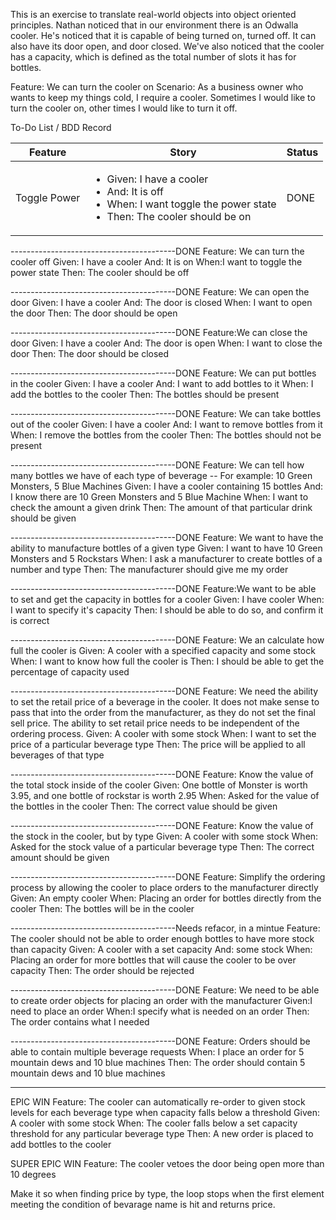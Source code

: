 This is an exercise to translate real-world objects into object oriented principles. 
Nathan noticed that in our environment there is an Odwalla cooler. 
He's noticed that it is capable of being turned on, turned off.
It can also have its door open, and door closed.
We've also noticed that the cooler has a capacity, which is defined as the total 
number of slots it has for bottles.


Feature: We can turn the cooler on
Scenario:
As a business owner who wants to keep my things cold, I require a cooler.
Sometimes I would like to turn the cooler on, other times I would like to turn it off.

To-Do List / BDD Record
<table>
	<thead>
		<tr>
		  <th>Feature</th>
		  <th>Story</th>
		  <th>Status</th>
		</tr>
	</thead>
	<tbody>
		<td>Toggle Power</td>
		<td>
		  <ul>
		     <li> Given: I have a cooler </li>
		     <li> And: It is off </li>
		     <li> When: I want toggle the power state </li>
		     <li> Then: The cooler should be on </li>
		</td>
		<td>DONE</td>
	</tbody>
	<tfoot>
	</tfoot>
</table>

-----------------------------------------DONE
Feature: We can turn the cooler off
Given: I have a cooler
And: It is on
When:I want to toggle the power state
Then: The cooler should be off

-----------------------------------------DONE
Feature: We can open the door
Given: I have a cooler
And: The door is closed
When: I want to open the door
Then: The door should be open

-----------------------------------------DONE
Feature:We can close the door
Given: I have a cooler
And: The door is open
When: I want to close the door
Then: The door should be closed

-----------------------------------------DONE
Feature: We can put bottles in the cooler
Given: I have a cooler
And: I want to add bottles to it
When: I add the bottles to the cooler
Then: The bottles should be present

-----------------------------------------DONE
Feature: We can take bottles out of the cooler
Given: I have a cooler
And: I want to remove bottles from it
When: I remove the bottles from the cooler
Then: The bottles should not be present

-----------------------------------------DONE
Feature: We can tell how many bottles we have of each type of beverage
-- For example: 10 Green Monsters, 5 Blue Machines
Given: I have a cooler containing 15 bottles
And: I know there are 10 Green Monsters and 5 Blue Machine
When: I want to check the amount a given drink
Then: The amount of that particular drink should be given

-----------------------------------------DONE
Feature: We want to have the ability to manufacture bottles of a given type
Given: I want to have 10 Green Monsters and 5 Rockstars
When: I ask a manufacturer to create bottles of a number and type
Then: The manufacturer should give me my order

-----------------------------------------DONE
Feature:We want to be able to set and get the capacity in bottles for a cooler
Given: I have cooler
When: I want to specify it's capacity
Then: I should be able to do so, and confirm it is correct

-----------------------------------------DONE
Feature: We an calculate how full the cooler is
Given: A cooler with a specified capacity and some stock
When: I want to know how full the cooler is
Then: I should be able to get the percentage of capacity used

-----------------------------------------DONE
Feature: We need the ability to set the retail price of a beverage in the cooler. It does not make
sense to pass that into the order from the manufacturer, as they do not set the final sell price.
The ability to set retail price needs to be independent of the ordering process.
Given: A cooler with some stock
When: I want to set the price of a particular beverage type
Then: The price will be applied to all beverages of that type

-----------------------------------------DONE
Feature: Know the value of the total stock inside of the cooler
Given: One bottle of Monster is worth 3.95, and one bottle of rockstar is worth 2.95
When: Asked for the value of the bottles in the cooler
Then: The correct value should be given

-----------------------------------------DONE
Feature: Know the value of the stock in the cooler, but by type
Given: A cooler with some stock
When: Asked for the stock value of a particular beverage type
Then: The correct amount should be given

-----------------------------------------DONE
Feature: Simplify the ordering process by allowing the cooler to place orders to the manufacturer directly
Given: An empty cooler
When: Placing an order for bottles directly from the cooler
Then: The bottles will be in the cooler

-----------------------------------------Needs refacor, in a mintue
Feature: The cooler should not be able to order enough bottles to have more stock than capacity
Given: A cooler with a set capacity
And: some stock
When: Placing an order for more bottles that will cause the cooler to be over capacity
Then: The order should be rejected

-----------------------------------------DONE
Feature: We need to be able to create order objects for placing an order with the manufacturer
Given:I need to place an order
When:I specify what is needed on an order
Then: The order contains what I needed

-----------------------------------------DONE
Feature: Orders should be able to contain multiple beverage requests
When: I place an order for 5 mountain dews and 10 blue machines
Then: The order should contain 5 mountain dews and 10 blue machines

-----------------------------------------
EPIC WIN Feature: The cooler can automatically re-order to given stock levels for each beverage type when capacity falls below a threshold
Given: A cooler with some stock
When: The cooler falls below a set capacity threshold for any particular beverage type
Then: A new order is placed to add bottles to the cooler

SUPER EPIC WIN Feature: The cooler vetoes the door being open more than 10 degrees 

Make it so when finding price by type, the loop stops when the first element meeting the condition of bevarage name is hit and returns price.
